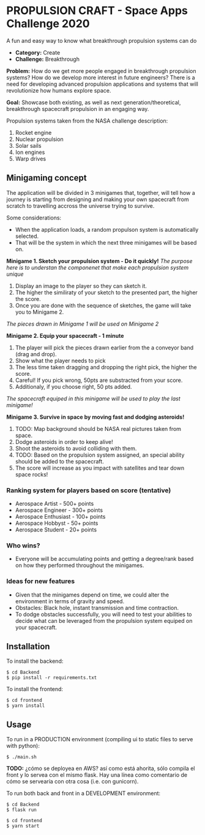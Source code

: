 # PROPULSION CRAFT - Space Apps Challenge 2020
 A fun and easy way to know what breakthrough propulsion systems can do
- **Category:** Create
- **Challenge:** Breakthrough

**Problem:** How do we get more people engaged in breakthrough propulsion systems? 
How do we develop more interest in future engineers?
There is a need for developing advanced propulsion applications and systems that will revolutionize how humans explore space.

**Goal:** Showcase both existing, as well as next generation/theoretical, breakthrough spacecraft propulsion in an engaging way.

Propulsion systems taken from the NASA challenge description:
1. Rocket engine 
2. Nuclear propulsion 
3. Solar sails
4. Ion engines 
5. Warp drives

## Minigaming concept

The application will be divided in 3 minigames that, together, will tell how a journey is starting from designing and making your own spacecraft from scratch to travelling accross the universe trying to survive. 

Some considerations:
* When the application loads, a random propulson system is automatically selected.
* That will be the system in which the next three minigames will be based on.

**Minigame 1. Sketch your propulsion system - Do it quickly!**
*The purpose here is to understan the componenet that make each propulsion system unique*

1. Display an image to the player so they can sketch it.
2. The higher the similiraty of your sketch to the presented part, the higher the score.
3. Once you are done with the sequence of sketches, the game will take you to Minigame 2.

*The pieces drawn in Minigame 1 will be used on Minigame 2*

**Minigame 2. Equip your spacecraft - 1 minute**
1. The player will pick the pieces drawn earlier from the a conveyor band (drag and drop).
2. Show what the player needs to pick 
3. The less time taken dragging and dropping the right pick, the higher the score.
4. Careful! If you pick wrong, 50pts are substracted from your score.
5. Additionaly, if you choose right, 50 pts added.

*The spacecraft equiped in this minigame will be used to play the last minigame!*

**Minigame 3. Survive in space by moving fast and dodging asteroids!**
1. TODO: Map background should be NASA real pictures taken from space.
2. Dodge asteroids in order to keep alive!
3. Shoot the asteroids to avoid colliding with them.
4. TODO: Based on the propulsion system assigned, an special ability should be added to the spacecraft. 
5. The score will increase as you impact with satellites and tear down space rocks!

### Ranking system for players based on score (tentative)
- Aerospace Artist - 500+ points
- Aerospace Engineer - 300+ points
- Aerospace Enthusiast - 100+ points
- Aerospace Hobbyst - 50+ points
- Aerospace Student - 20+ points

### Who wins?
- Everyone will be accumulating points and getting a degree/rank based on how they performed throughout the minigames.

### Ideas for new features
- Given that the minigames depend on time, we could alter the environment in terms of gravity and speed.
- Obstacles: Black hole, instant transmission and time contraction. 
- To dodge obstacles successfully, you will need to test your abilities to decide what can be
leveraged from the propulsion system equiped on your spacecraft.

## Installation

To install the backend:

```
$ cd Backend
$ pip install -r requirements.txt
```

To install the frontend:

```
$ cd frontend
$ yarn install
```

## Usage

To run in a PRODUCTION environment (compiling ui to static files to serve with python):

```
$ ./main.sh
```

**TODO:** ¿cómo se deployea en AWS? así como está ahorita, sólo compila el front y lo servea con el mismo flask. Hay una línea como comentario de cómo se servearía con otra cosa (i.e. con gunicorn).

To run both back and front in a DEVELOPMENT environment:

```
$ cd Backend
$ flask run
```

```
$ cd frontend
$ yarn start
```
